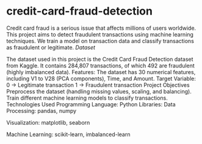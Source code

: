 # credit-card-fraud-detection
Credit card fraud is a serious issue that affects millions of users worldwide. This project aims to detect fraudulent transactions using machine learning techniques. We train a model on transaction data and classify transactions as fraudulent or legitimate.
*Dataset*

The dataset used in this project is the Credit Card Fraud Detection dataset from Kaggle.
It contains 284,807 transactions, of which 492 are fraudulent (highly imbalanced data).
Features: The dataset has 30 numerical features, including V1 to V28 (PCA components), Time, and Amount.
Target Variable:
0 → Legitimate transaction
1 → Fraudulent transaction
Project Objectives
Preprocess the dataset (handling missing values, scaling, and balancing).
Train different machine learning models to classify transactions.
Technologies Used
Programming Language: Python
Libraries:
Data Processing: pandas, numpy

Visualization: matplotlib, seaborn

Machine Learning: scikit-learn, imbalanced-learn
